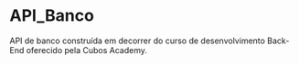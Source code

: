 # API_Banco
API de banco construída em decorrer do curso de desenvolvimento Back-End oferecido pela Cubos Academy.
